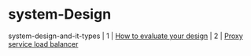 # system-Design
system-design-and-it-types
| 1 | [How to evaluate your design](#)
| 2 | [Proxy service load balancer](#)
